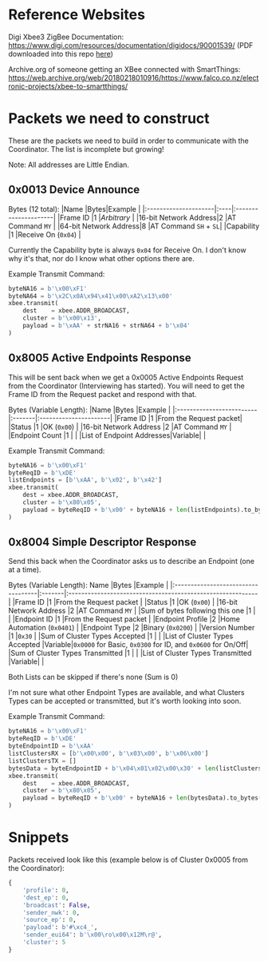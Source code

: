 # Reference Websites
Digi Xbee3 ZigBee Documentation:  https://www.digi.com/resources/documentation/digidocs/90001539/ (PDF downloaded into this repo [here](90001539%20XBee3.pdf))

Archive.org of someone getting an XBee connected with SmartThings: https://web.archive.org/web/20180218010916/https://www.falco.co.nz/electronic-projects/xbee-to-smartthings/

# Packets we need to construct
These are the packets we need to build in order to communicate with the Coordinator.  The list is incomplete but growing!

Note:  All addresses are Little Endian.

## 0x0013 Device Announce
Bytes (12 total):
|Name                  |Bytes|Example               |
|:---------------------|:----|:---------------------|
|Frame ID              |1    |*Arbitrary*           |
|16-bit Network Address|2    |AT Command `MY`       |
|64-bit Network Address|8    |AT Command `SH` + `SL`|
|Capability            |1    |Receive On (`0x04`)   |

Currently the Capability byte is always `0x04` for Receive On.  I don't know why it's that, nor do I know what other options there are.

Example Transmit Command:
```python
byteNA16 = b'\x00\xF1'
byteNA64 = b'\x2C\x0A\x94\x41\x00\xA2\x13\x00'
xbee.transmit(
    dest    = xbee.ADDR_BROADCAST,
    cluster = b'\x00\x13',
    payload = b'\xAA' + strNA16 + strNA64 + b'\x04'
)
```

## 0x8005 Active Endpoints Response
This will be sent back when we get a 0x0005 Active Endpoints Request from the Coordinator (Interviewing has started).  You will need to get the Frame ID from the Request packet and respond with that.

Bytes (Variable Length):
|Name                      |Bytes   |Example                |
|:-------------------------|:-------|:----------------------|
|Frame ID                  |1       |From the Request packet|
|Status                    |1       |OK (`0x00`)            |
|16-bit Network Address    |2       |AT Command `MY`        |
|Endpoint Count            |1       |                       |
|List of Endpoint Addresses|Variable|                       |

Example Transmit Command:
```python
byteNA16 = b'\x00\xF1'
byteReqID = b'\xDE'
listEndpoints = [b'\xAA', b'\x02', b'\x42']
xbee.transmit(
    dest = xbee.ADDR_BROADCAST,
    cluster = b'\x80\x05',
    payload = byteReqID + b'\x00' + byteNA16 + len(listEndpoints).to_bytes(1, 'big') + b''.join(listEndpoints)
)
```

## 0x8004 Simple Descriptor Response
Send this back when the Coordinator asks us to describe an Endpoint (one at a time).

Bytes (Variable Length):
Name                                 |Bytes   |Example                                                     |
|:-----------------------------------|:-------|:-----------------------------------------------------------|
|Frame ID                            |1       |From the Request packet                                     |
|Status                              |1       |OK (`0x00`)                                                 |
|16-bit Network Address              |2       |AT Command `MY`                                             |
|Sum of bytes following this one     |1       |                                                            |
|Endpoint ID                         |1       |From the Request packet                                     |
|Endpoint Profile                    |2       |Home Automation (`0x0401`)                                  |
|Endpoint Type                       |2       |Binary (`0x0200`)                                           |
|Version Number                      |1       |`0x30`                                                      |
|Sum of Cluster Types Accepted       |1       |                                                            |
|List of Cluster Types Accepted      |Variable|`0x0000` for Basic, `0x0300` for ID, and `0x0600` for On/Off|
|Sum of Cluster Types Transmitted    |1       |                                                            |
|List of Cluster Types Transmitted   |Variable|                                                            |

Both Lists can be skipped if there's none (Sum is 0)

I'm not sure what other Endpoint Types are available, and what Clusters Types can be accepted or transmitted, but it's worth looking into soon.

Example Transmit Command:
```python
byteNA16 = b'\x00\xF1'
byteReqID = b'\xDE'
byteEndpointID = b'\xAA'
listClustersRX = [b'\x00\x00', b'\x03\x00', b'\x06\x00']
listClustersTX = []
bytesData = byteEndpointID + b'\x04\x01\x02\x00\x30' + len(listClustersRX).to_bytes(1, 'big') + b''.join(listClustersRX) + len(listClustersTX).to_bytes(1, 'big') + b''.join(listClustersTX)
xbee.transmit(
    dest    = xbee.ADDR_BROADCAST,
    cluster = b'\x80\x05',
    payload = byteReqID + b'\x00' + byteNA16 + len(bytesData).to_bytes(1, 'big') + bytesData
)
```

# Snippets
Packets received look like this (example below is of Cluster 0x0005 from the Coordinator):
```python
{
    'profile': 0,
    'dest_ep': 0,
    'broadcast': False,
    'sender_nwk': 0,
    'source_ep': 0,
    'payload': b'#\xc4_',
    'sender_eui64': b'\x00\ro\x00\x12M\r@',
    'cluster': 5
}
```
